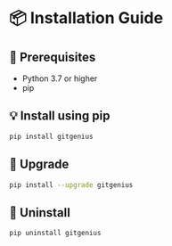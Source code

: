 
# 📦 Installation Guide

## 🐍 Prerequisites

- Python 3.7 or higher
- pip

## 💡 Install using pip

```bash
pip install gitgenius
```

## 🧪 Upgrade

```bash
pip install --upgrade gitgenius
```

## 🧹 Uninstall

```bash
pip uninstall gitgenius
```

